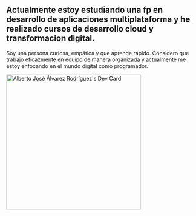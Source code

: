## Actualmente estoy estudiando una fp en desarrollo de aplicaciones multiplataforma y he realizado  cursos de desarrollo cloud y transformacion digital.
Soy una persona curiosa, empática y que aprende rápido. Considero que trabajo eficazmente en equipo de manera organizada y actualmente me estoy enfocando en el mundo digital como programador.


<a href="https://app.daily.dev/albertojoslvarezrodrguez"><img src="https://api.daily.dev/devcards/v2/aEVfZdqtRbyM1l48qqKzm.png?type=default&r=sxu" width="356" alt="Alberto José Álvarez Rodríguez's Dev Card"/></a>

<!--
**ajar31/ajar31** is a ✨ _special_ ✨ repository because its `README.md` (this file) appears on your GitHub profile.

Here are some ideas to get you started:

- 🔭 I’m currently working on ...
- 🌱 I’m currently learning ...
- 👯 I’m looking to collaborate on ...
- 🤔 I’m looking for help with ...
- 💬 Ask me about ...
- 📫 How to reach me: ...
- 😄 Pronouns: ...
- ⚡ Fun fact: ...
-->
